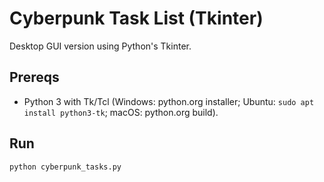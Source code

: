 # Cyberpunk Task List (Tkinter)

Desktop GUI version using Python's Tkinter.

## Prereqs
- Python 3 with Tk/Tcl (Windows: python.org installer; Ubuntu: `sudo apt install python3-tk`; macOS: python.org build).

## Run
```bash
python cyberpunk_tasks.py
```
